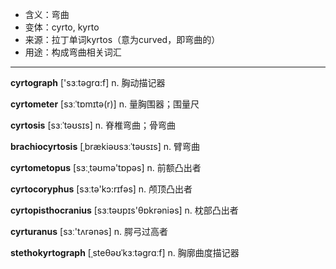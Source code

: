 - <span class="definition">含义：弯曲</span>
- <span class="definition">变体：cyrto, kyrto</span>
- <span class="definition">来源：拉丁单词kyrtos（意为curved，即弯曲的）</span>
- <span class="definition">用途：构成弯曲相关词汇</span>

---

<span class="vocabulary">**cyrtograph**</span> ['sɜːtәgrɑ:f] n. 胸动描记器

<span class="vocabulary">**cyrtometer**</span> [sɜːˈtɒmɪtə(r)] n. 量胸围器；围量尺

<span class="vocabulary">**cyrtosis**</span> [sɜːˈtəʊsɪs] n. 脊椎弯曲；骨弯曲

<span class="vocabulary">**brachiocyrtosis**</span> [ˌbrækiəʊsɜːˈtəʊsɪs] n. 臂弯曲

<span class="vocabulary">**cyrtometopus**</span> [sɜːˌtəʊmә'tɒpәs] n. 前额凸出者

<span class="vocabulary">**cyrtocoryphus**</span> [sɜːtә'kɔ:rɪfәs] n. 颅顶凸出者

<span class="vocabulary">**cyrtopisthocranius**</span> [sɜːtəʊpɪs'θɒkrәniәs] n. 枕部凸出者

<span class="vocabulary">**cyrturanus**</span> [sɜː'tʌrәnәs] n. 腭弓过高者

<span class="vocabulary">**stethokyrtograph**</span> [ˌsteθəʊˈkɜːtəgrɑːf] n. 胸廓曲度描记器

